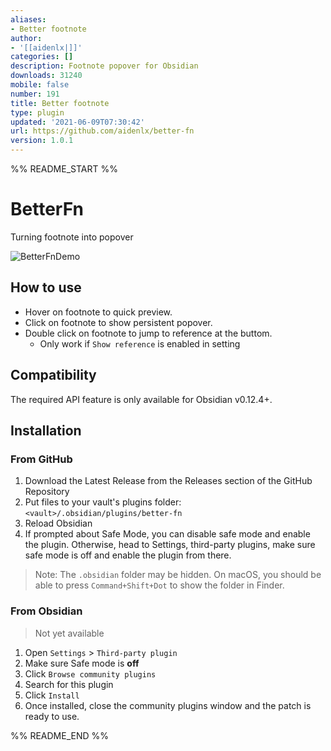 ```yaml
---
aliases:
- Better footnote
author:
- '[[aidenlx|]]'
categories: []
description: Footnote popover for Obsidian
downloads: 31240
mobile: false
number: 191
title: Better footnote
type: plugin
updated: '2021-06-09T07:30:42'
url: https://github.com/aidenlx/better-fn
version: 1.0.1
---
```


%% README_START %%

# BetterFn

Turning footnote into popover

![BetterFnDemo](https://user-images.githubusercontent.com/31102694/118202596-d8c2d380-b48c-11eb-9777-d2992fa96ed5.gif)

## How to use

- Hover on footnote to quick preview.
- Click on footnote to show persistent popover.
- Double click on footnote to jump to reference at the buttom.
  - Only work if `Show reference` is enabled in setting

## Compatibility

The required API feature is only available for Obsidian v0.12.4+.

## Installation

### From GitHub

1. Download the Latest Release from the Releases section of the GitHub Repository
2. Put files to your vault's plugins folder: `<vault>/.obsidian/plugins/better-fn`  
3. Reload Obsidian
4. If prompted about Safe Mode, you can disable safe mode and enable the plugin.
Otherwise, head to Settings, third-party plugins, make sure safe mode is off and
enable the plugin from there.

> Note: The `.obsidian` folder may be hidden. On macOS, you should be able to press `Command+Shift+Dot` to show the folder in Finder.

### From Obsidian

> Not yet available

1. Open `Settings` > `Third-party plugin`
2. Make sure Safe mode is **off**
3. Click `Browse community plugins`
4. Search for this plugin
5. Click `Install`
6. Once installed, close the community plugins window and the patch is ready to use.


%% README_END %%